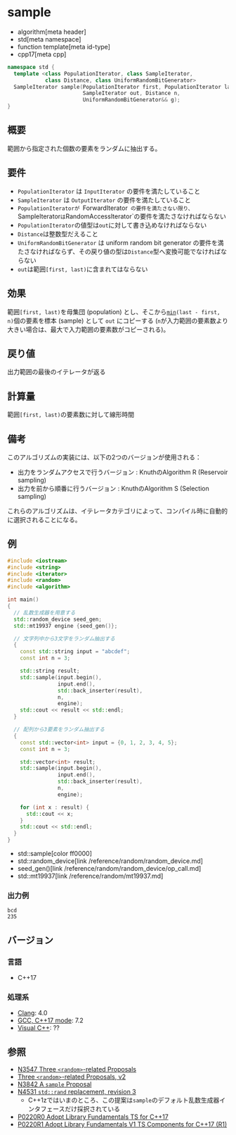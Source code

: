 # sample
* algorithm[meta header]
* std[meta namespace]
* function template[meta id-type]
* cpp17[meta cpp]


```cpp
namespace std {
  template <class PopulationIterator, class SampleIterator,
            class Distance, class UniformRandomBitGenerator>
  SampleIterator sample(PopulationIterator first, PopulationIterator last,
                        SampleIterator out, Distance n,
                        UniformRandomBitGenerator&& g);
}
```

## 概要
範囲から指定された個数の要素をランダムに抽出する。


## 要件
- `PopulationIterator` は `InputIterator` の要件を満たしていること
- `SampleIterator` は `OutputIterator` の要件を満たしていること
- `PopulationIteratorが `ForwardIterator` の要件を満たさない限り、`SampleIterator`は`RandomAccessIterator`の要件を満たさなければならない
- `PopulationIterator`の値型は`out`に対して書き込めなければならない
- `Distance`は整数型だえること
- `UniformRandomBitGenerator` は uniform random bit generator の要件を満たさなければならず、その戻り値の型は`Distance`型へ変換可能でなければならない
- `out`は範囲`[first, last)`に含まれてはならない


## 効果
範囲`[first, last)`を母集団 (population) とし、そこから[`min`](min.md)`(last - first, n)`個の要素を標本 (sample) として `out` にコピーする (`n`が入力範囲の要素数より大きい場合は、最大で入力範囲の要素数がコピーされる)。


## 戻り値
出力範囲の最後のイテレータが返る


## 計算量
範囲`[first, last)`の要素数に対して線形時間


## 備考
このアルゴリズムの実装には、以下の2つのバージョンが使用される：

- 出力をランダムアクセスで行うバージョン : KnuthのAlgorithm R (Reservoir sampling)
- 出力を前から順番に行うバージョン : KnuthのAlgorithm S (Selection sampling)

これらのアルゴリズムは、イテレータカテゴリによって、コンパイル時に自動的に選択されることになる。


## 例
```cpp example
#include <iostream>
#include <string>
#include <iterator>
#include <random>
#include <algorithm>

int main()
{
  // 乱数生成器を用意する
  std::random_device seed_gen;
  std::mt19937 engine {seed_gen()};

  // 文字列中から3文字をランダム抽出する
  {
    const std::string input = "abcdef";
    const int n = 3;

    std::string result;
    std::sample(input.begin(),
                input.end(),
                std::back_inserter(result),
                n,
                engine);
    std::cout << result << std::endl;
  }

  // 配列から3要素をランダム抽出する
  {
    const std::vector<int> input = {0, 1, 2, 3, 4, 5};
    const int n = 3;

    std::vector<int> result;
    std::sample(input.begin(),
                input.end(),
                std::back_inserter(result),
                n,
                engine);

    for (int x : result) {
      std::cout << x;
    }
    std::cout << std::endl;
  }
}
```
* std::sample[color ff0000]
* std::random_device[link /reference/random/random_device.md]
* seed_gen()[link /reference/random/random_device/op_call.md]
* std::mt19937[link /reference/random/mt19937.md]

### 出力例
```
bcd
235
```


## バージョン
### 言語
- C++17

### 処理系
- [Clang](/implementation.md#clang): 4.0
- [GCC, C++17 mode](/implementation.md#gcc): 7.2
- [Visual C++](/implementation.md#visual_cpp): ??


## 参照
- [N3547 Three `<random>`-related Proposals](http://www.open-std.org/jtc1/sc22/wg21/docs/papers/2013/n3547.pdf)
- [Three `<random>`-related Proposals, v2](http://www.open-std.org/jtc1/sc22/wg21/docs/papers/2013/n3742.pdf)
- [N3842 A `sample` Proposal](http://www.open-std.org/jtc1/sc22/wg21/docs/papers/2014/n3842.pdf)
- [N4531 `std::rand` replacement, revision 3](http://www.open-std.org/jtc1/sc22/wg21/docs/papers/2015/n4531.html)
    - C++1zではいまのところ、この提案は`sample`のデフォルト乱数生成器インタフェースだけ採択されている
- [P0220R0 Adopt Library Fundamentals TS for C++17](http://www.open-std.org/jtc1/sc22/wg21/docs/papers/2016/p0220r0.html)
- [P0220R1 Adopt Library Fundamentals V1 TS Components for C++17 (R1)](http://www.open-std.org/jtc1/sc22/wg21/docs/papers/2016/p0220r1.html)
